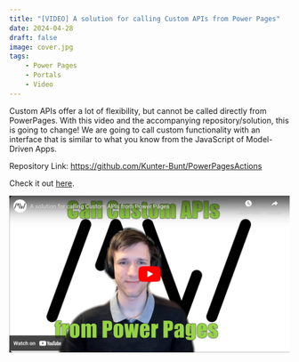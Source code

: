 ```yaml
---
title: "[VIDEO] A solution for calling Custom APIs from Power Pages"
date: 2024-04-28
draft: false
image: cover.jpg
tags: 
    - Power Pages
    - Portals
    - Video
---
```


Custom APIs offer a lot of flexibility, but cannot be called directly from PowerPages. With this video and the accompanying repository/solution, this is going to change! We are going to call custom functionality with an interface that is similar to what you know from the JavaScript of Model-Driven Apps.

Repository Link: https://github.com/Kunter-Bunt/PowerPagesActions

Check it out [here](https://youtu.be/oTJVEFKjM1Y).

[![](video.jpg)](https://youtu.be/oTJVEFKjM1Y)